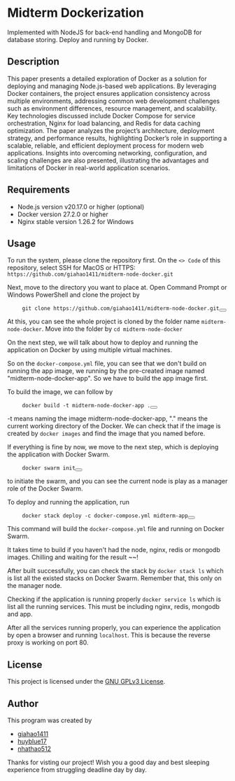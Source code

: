 # Midterm Dockerization

Implemented with NodeJS for back-end handling and MongoDB for database storing. Deploy and running by Docker.

## Description

This paper presents a detailed exploration of Docker as a solution for deploying and managing Node.js-based web applications. By leveraging Docker containers, the 
project ensures application consistency across multiple environments, addressing common web development challenges such as environment differences, resource 
management, and scalability. Key technologies discussed include Docker Compose for service orchestration, Nginx for load balancing, and Redis for data caching
optimization. The paper analyzes the project’s architecture, deployment strategy, and performance results, highlighting Docker’s role in supporting a scalable,
reliable, and efficient deployment process for modern web applications. Insights into overcoming networking, configuration, and scaling challenges are also
presented, illustrating the advantages and limitations of Docker in real-world application scenarios.

## Requirements

* Node.js version v20.17.0 or higher (optional)
* Docker version 27.2.0 or higher
* Nginx stable version 1.26.2 for Windows

## Usage

To run the system, please clone the repository first. On the ` <> Code ` of this repository, select SSH for MacOS or HTTPS:  ` https://github.com/giahao1411/midterm-node-docker.git `

Next, move to the directory you want to place at. Open Command Prompt or Windows PowerShell and clone the project by

<pre>
    <code id="code">git clone https://github.com/giahao1411/midterm-node-docker.git</code><button class="copy-btn" onclick="copyCode()"></button>
</pre>

At this, you can see the whole project is cloned by the folder name ` midterm-node-docker `. Move into the folder by ` cd midterm-node-docker `

On the next step, we will talk about how to deploy and running the application on Docker by using multiple virtual machines. 

So on the ` docker-compose.yml ` file, you can see that we don't build on running the app image, we running by the pre-created image named "midterm-node-docker-app". 
So we have to build the app image first.

To build the image, we can follow by

<pre>
    <code id="code">docker build -t midterm-node-docker-app .</code><button class="copy-btn" onclick="copyCode()"></button>
</pre>

-t means naming the image midterm-node-docker-app, "." means the current working directory of the Docker. We can check that if the image is created by ` docker images ` and find the image that you named before.

If everything is fine by now, we move to the next step, which is deploying the application with Docker Swarm.

<pre>
    <code id="code">docker swarm init</code><button class="copy-btn" onclick="copyCode()"></button>
</pre>

to initiate the swarm, and you can see the current node is play as a manager role of the Docker Swarm.

To deploy and running the application, run

<pre>
    <code id="code">docker stack deploy -c docker-compose.yml midterm-app</code><button class="copy-btn" onclick="copyCode()"></button>
</pre>

This command will build the ` docker-compose.yml ` file and running on Docker Swarm.

It takes time to build if you haven't had the node, nginx, redis or mongodb images. Chilling and waiting for the result ~~!

After built successfully, you can check the stack by ` docker stack ls ` which is list all the existed stacks on Docker Swarm. Remember that, this only on the manager node.

Checking if the application is running properly ` docker service ls ` which is list all the running services. This must be including nginx, redis, mongodb and app.

After all the services running properly, you can experience the application by open a browser and running ` localhost `. This is because the reverse proxy is working on port 80. 

## License

This project is licensed under the [GNU GPLv3 License](./LICENSE.md).

## Author

This program was created by 

* [giahao1411](https://github.com/giahao1411)
* [huyblue17](https://github.com/huyblue17)
* [nhathao512](https://github.com/nhathao512)


Thanks for visting our project! Wish you a good day and best sleeping experience from struggling deadline day by day.
